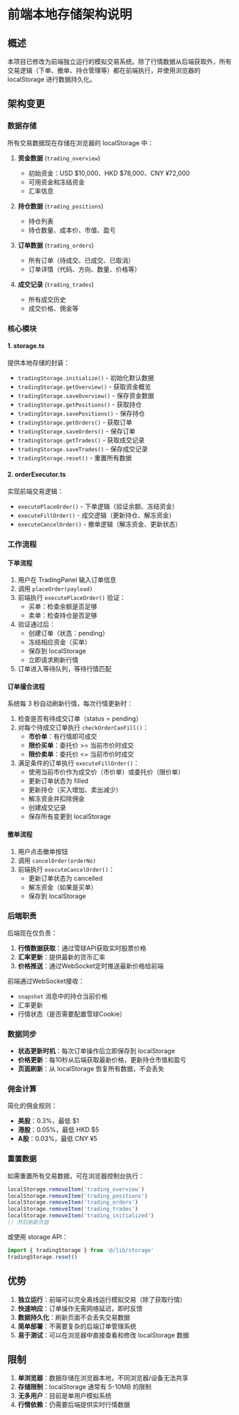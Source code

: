 # 前端本地存储架构说明

## 概述

本项目已修改为前端独立运行的模拟交易系统。除了行情数据从后端获取外，所有交易逻辑（下单、撤单、持仓管理等）都在前端执行，并使用浏览器的 localStorage 进行数据持久化。

## 架构变更

### 数据存储

所有交易数据现在存储在浏览器的 localStorage 中：

1. **资金数据** (`trading_overview`)
   - 初始资金：USD $10,000、HKD $78,000、CNY ¥72,000
   - 可用资金和冻结资金
   - 汇率信息

2. **持仓数据** (`trading_positions`)
   - 持仓列表
   - 持仓数量、成本价、市值、盈亏

3. **订单数据** (`trading_orders`)
   - 所有订单（待成交、已成交、已取消）
   - 订单详情（代码、方向、数量、价格等）

4. **成交记录** (`trading_trades`)
   - 所有成交历史
   - 成交价格、佣金等

### 核心模块

#### 1. storage.ts
提供本地存储的封装：
- `tradingStorage.initialize()` - 初始化默认数据
- `tradingStorage.getOverview()` - 获取资金概览
- `tradingStorage.saveOverview()` - 保存资金数据
- `tradingStorage.getPositions()` - 获取持仓
- `tradingStorage.savePositions()` - 保存持仓
- `tradingStorage.getOrders()` - 获取订单
- `tradingStorage.saveOrders()` - 保存订单
- `tradingStorage.getTrades()` - 获取成交记录
- `tradingStorage.saveTrades()` - 保存成交记录
- `tradingStorage.reset()` - 重置所有数据

#### 2. orderExecutor.ts
实现前端交易逻辑：
- `executePlaceOrder()` - 下单逻辑（验证余额、冻结资金）
- `executeFillOrder()` - 成交逻辑（更新持仓、解冻资金）
- `executeCancelOrder()` - 撤单逻辑（解冻资金、更新状态）

### 工作流程

#### 下单流程
1. 用户在 TradingPanel 输入订单信息
2. 调用 `placeOrder(payload)`
3. 前端执行 `executePlaceOrder()` 验证：
   - 买单：检查余额是否足够
   - 卖单：检查持仓是否足够
4. 验证通过后：
   - 创建订单（状态：pending）
   - 冻结相应资金（买单）
   - 保存到 localStorage
   - 立即请求刷新行情
5. 订单进入等待队列，等待行情匹配

#### 订单撮合流程
系统每 3 秒自动刷新行情，每次行情更新时：
1. 检查是否有待成交订单（status = pending）
2. 对每个待成交订单执行 `checkOrderCanFill()`：
   - **市价单**：有行情即可成交
   - **限价买单**：委托价 >= 当前市价时成交
   - **限价卖单**：委托价 <= 当前市价时成交
3. 满足条件的订单执行 `executeFillOrder()`：
   - 使用当前市价作为成交价（市价单）或委托价（限价单）
   - 更新订单状态为 filled
   - 更新持仓（买入增加、卖出减少）
   - 解冻资金并扣除佣金
   - 创建成交记录
   - 保存所有变更到 localStorage

#### 撤单流程
1. 用户点击撤单按钮
2. 调用 `cancelOrder(orderNo)`
3. 前端执行 `executeCancelOrder()`：
   - 更新订单状态为 cancelled
   - 解冻资金（如果是买单）
   - 保存到 localStorage

### 后端职责

后端现在仅负责：
1. **行情数据获取**：通过雪球API获取实时股票价格
2. **汇率更新**：提供最新的货币汇率
3. **价格推送**：通过WebSocket定时推送最新价格给前端

前端通过WebSocket接收：
- `snapshot` 消息中的持仓当前价格
- 汇率更新
- 行情状态（是否需要配置雪球Cookie）

### 数据同步

- **状态更新时机**：每次订单操作后立即保存到 localStorage
- **价格更新**：每10秒从后端获取最新价格，更新持仓市值和盈亏
- **页面刷新**：从 localStorage 恢复所有数据，不会丢失

### 佣金计算

简化的佣金规则：
- **美股**：0.3%，最低 $1
- **港股**：0.05%，最低 HKD $5
- **A股**：0.03%，最低 CNY ¥5

### 重置数据

如需重置所有交易数据，可在浏览器控制台执行：
```javascript
localStorage.removeItem('trading_overview')
localStorage.removeItem('trading_positions')
localStorage.removeItem('trading_orders')
localStorage.removeItem('trading_trades')
localStorage.removeItem('trading_initialized')
// 然后刷新页面
```

或使用 storage API：
```javascript
import { tradingStorage } from '@/lib/storage'
tradingStorage.reset()
```

## 优势

1. **独立运行**：前端可以完全离线运行模拟交易（除了获取行情）
2. **快速响应**：订单操作无需网络延迟，即时反馈
3. **数据持久化**：刷新页面不会丢失交易数据
4. **简单部署**：不需要复杂的后端订单管理系统
5. **易于测试**：可以在浏览器中直接查看和修改 localStorage 数据

## 限制

1. **单浏览器**：数据存储在浏览器本地，不同浏览器/设备无法共享
2. **存储限制**：localStorage 通常有 5-10MB 的限制
3. **无多用户**：目前是单用户模拟系统
4. **行情依赖**：仍需要后端提供实时行情数据

